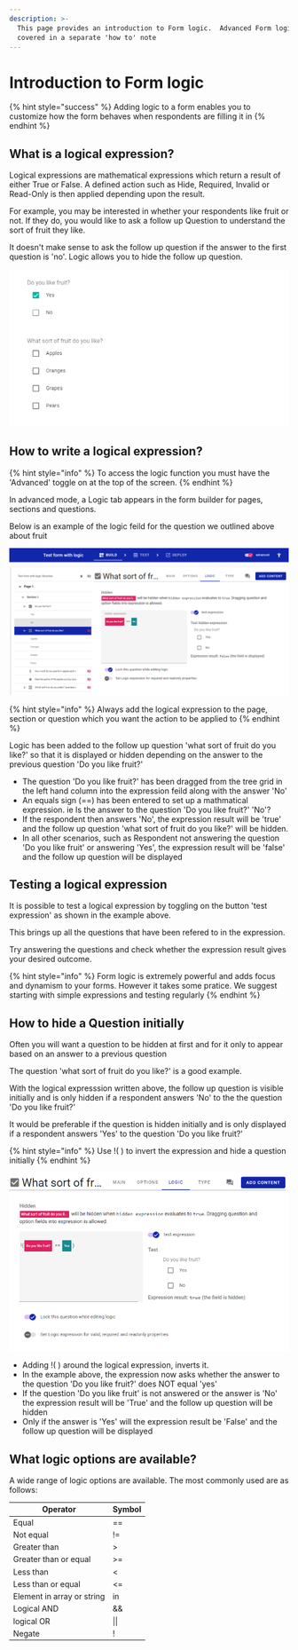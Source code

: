 ```yaml
---
description: >-
  This page provides an introduction to Form logic.  Advanced Form logic is
  covered in a separate 'how to' note
---
```


# Introduction to Form logic

{% hint style="success" %}
Adding logic to a form enables you to customize how the form behaves when respondents are filling it in
{% endhint %}

## What is a logical expression?

Logical expressions are mathematical expressions which return a result of either True or False. A defined action such as Hide, Required, Invalid or Read-Only is then applied depending upon the result.

For example, you may be interested in whether your respondents like fruit or not. If they do, you would like to ask a follow up Question to understand the sort of fruit they like.

It doesn't make sense to ask the follow up question if the answer to the first question is 'no'. Logic allows you to hide the follow up question.

![Example of a question where logic can help](<../../../.gitbook/assets/image (300) (1) (1) (1) (1) (1) (1).png>)

## How to write a logical expression?

{% hint style="info" %}
To access the logic function you must have the 'Advanced' toggle on at the top of the screen.
{% endhint %}

In advanced mode, a Logic tab appears in the form builder for pages, sections and questions.

Below is an example of the logic feild for the question we outlined above about fruit

![](<../../../.gitbook/assets/image (304) (1) (1) (1) (1) (1) (1) (1) (1).png>)

{% hint style="info" %}
Always add the logical expression to the page, section or question which you want the action to be applied to
{% endhint %}

Logic has been added to the follow up question 'what sort of fruit do you like?' so that it is displayed or hidden depending on the answer to the previous question 'Do you like fruit?'

* The question 'Do you like fruit?' has been dragged from the tree grid in the left hand column into the expression feild along with the answer 'No'
* An equals sign (==) has been entered to set up a mathmatical expression. ie Is the answer to the question 'Do you like fruit?' 'No'?
* If the respondent then answers 'No', the expression result will be 'true' and the follow up question 'what sort of fruit do you like?' will be hidden.
* In all other scenarios, such as Respondent not answering the question 'Do you like fruit' or answering 'Yes', the expression result will be 'false' and the follow up question will be displayed

## Testing a logical expression

It is possible to test a logical expression by toggling on the button 'test expression' as shown in the example above.

This brings up all the questions that have been refered to in the expression.

Try answering the questions and check whether the expression result gives your desired outcome.

{% hint style="info" %}
Form logic is extremely powerful and adds focus and dynamism to your forms. However it takes some pratice. We suggest starting with simple expressions and testing regularly
{% endhint %}

## How to hide a Question initially

Often you will want a question to be hidden at first and for it only to appear based on an answer to a previous question

The question 'what sort of fruit do you like?' is a good example.

With the logical expresssion written above, the follow up question is visible initially and is only hidden if a respondent answers 'No' to the the question 'Do you like fruit?'

It would be preferable if the question is hidden initially and is only displayed if a respondent answers 'Yes' to the question 'Do you like fruit?'

{% hint style="info" %}
Use !( ) to invert the expression and hide a question initially
{% endhint %}

![](<../../../.gitbook/assets/image (297) (1) (1) (1) (1).png>)

* Adding !( ) around the logical expression, inverts it.
* In the example above, the expression now asks whether the answer to the question 'Do you like fruit?' does NOT equal 'yes'
* If the question 'Do you like fruit' is not answered or the answer is 'No' the expression result will be 'True' and the follow up question will be hidden
* Only if the answer is 'Yes' will the expression result be 'False' and the follow up question will be displayed

## What logic options are available?

A wide range of logic options are available. The most commonly used are as follows:

| Operator                   | Symbol |
| -------------------------- | ------ |
| Equal                      | ==     |
| Not equal                  | !=     |
| Greater than               | >      |
| Greater than or equal      | >=     |
| Less than                  | <      |
| Less than or equal         | <=     |
| Element in array or string | in     |
| Logical AND                | &&     |
| logical OR                 | \|\|   |
| Negate                     | !      |

